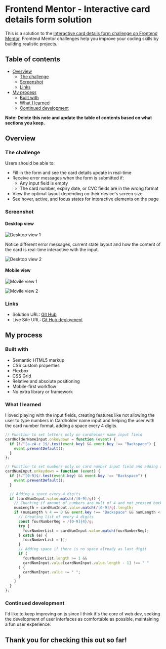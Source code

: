 # Frontend Mentor - Interactive card details form solution

This is a solution to the [Interactive card details form challenge on Frontend Mentor](https://www.frontendmentor.io/challenges/interactive-card-details-form-XpS8cKZDWw). Frontend Mentor challenges help you improve your coding skills by building realistic projects.

## Table of contents

- [Overview](#overview)
  - [The challenge](#the-challenge)
  - [Screenshot](#screenshot)
  - [Links](#links)
- [My process](#my-process)
  - [Built with](#built-with)
  - [What I learned](#what-i-learned)
  - [Continued development](#continued-development)

**Note: Delete this note and update the table of contents based on what sections you keep.**

## Overview

### The challenge

Users should be able to:

- Fill in the form and see the card details update in real-time
- Receive error messages when the form is submitted if:
  - Any input field is empty
  - The card number, expiry date, or CVC fields are in the wrong format
- View the optimal layout depending on their device's screen size
- See hover, active, and focus states for interactive elements on the page

### Screenshot

#### Desktop view

![Desktop view 1](result_images/desktop1.png)

Notice different error messages, current state layout and how the content of the card is real-time interactive with the input.

![Desktop view 2](result_images/desktop2.png)

#### Mobile view

![Movile view 1](result_images/mobile1.png)

![Movile view 2](result_images/mobile2.png)

### Links

- Solution URL: [Git Hub](https://github.com/naval07/interactive-card-details-form)
- Live Site URL: [Git Hub deployment](https://naval07.github.io/interactive-card-details-form/)

## My process

### Built with

- Semantic HTML5 markup
- CSS custom properties
- Flexbox
- CSS Grid
- Relative and absolute positioning
- Mobile-first workflow
- No extra library or framework

### What I learned

I loved playing with the input fields, creating features like not allowing the user to type numbers in Cardholder name input and helping the user with the card number format, adding a space every 4 digits.

```js
// Function to set letters only on cardholder name input field
cardHolderNameInput.onkeydown = function (event) {
  if (!/^[a-zA-z ]$/.test(event.key) && event.key !== "Backspace") {
    event.preventDefault();
  }
};
```

```js
// Function to set numbers only on card number input field and adding a space every 4 digits
cardNumInput.onkeydown = function (event) {
  if (!/^[0-9]$/.test(event.key) && event.key !== "Backspace") {
    event.preventDefault();
  }

  // Adding a space every 4 digits
  if (cardNumInput.value.match(/[0-9]/g)) {
    // Checking if amount of numbers are mult of 4 and not pressed backspace
    numLength = cardNumInput.value.match(/[0-9]/g).length;
    if (numLength % 4 == 0 && event.key !== "Backspace" && numLength < 16) {
      // Creating list of every 4 digits
      const fourNumberReg = /[0-9]{4}/g;
      try {
        fourNumberList = cardNumInput.value.match(fourNumberReg);
      } catch (e) {
        fourNumberList = [];
      }
      // Adding space if there is no space already as last digit
      if (
        fourNumberList.length >= 1 &&
        cardNumInput.value[cardNumInput.value.length - 1] !== " "
      ) {
        cardNumInput.value += " ";
      }
    }
  }
};
```

### Continued development

I'd like to keep improving on js since I think it's the core of web dev, seeking the development of user interfaces as comfortable as possible, maintaining a fun user experience.

## Thank you for checking this out so far!
